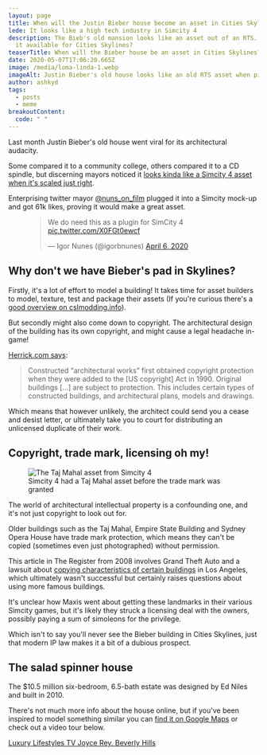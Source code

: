 ```yaml
---
layout: page
title: When will the Justin Bieber house become an asset in Cities Skylines?
lede: It looks like a high tech industry in Simcity 4
description: The Bieb's old mansion looks like an asset out of an RTS. Why isn't
  it available for Cities Skylines?
teaserTitle: When will the Bieber house be an asset in Cities Skylines?
date: 2020-05-07T17:06:20.665Z
image: /media/loma-linda-1.webp
imageAlt: Justin Bieber's old house looks like an old RTS asset when pixelated
author: ashkyd
tags:
  - posts
  - meme
breakoutContent:
  code: " "
---
```

Last month Justin Bieber's old house went viral for its architectural audacity. 

Some compared it to a community college, others compared it to a CD spindle, but discerning mayors noticed it [looks kinda like a Simcity 4 asset when it's scaled just right](https://twitter.com/pooldad/status/1247183143968411650).

Enterprising twitter mayor [@nuns_on_film](https://twitter.com/nuns_on_film) plugged it into a Simcity mock-up and got 61k likes, proving it would make a great asset.

<figure class="aligncenter"><blockquote class="twitter-tweet" data-conversation="none" data-dnt="true"><p lang="en" dir="ltr">We do need this as a plugin for SimCity 4 <a href="https://t.co/X0FGt0ewcf">pic.twitter.com/X0FGt0ewcf</a></p>&mdash; Igor Nunes (@igorbnunes) <a href="https://twitter.com/igorbnunes/status/1247262498186842115?ref_src=twsrc%5Etfw">April 6, 2020</a></blockquote></figure>

## Why don't we have Bieber's pad in Skylines?

Firstly, it's a lot of effort to model a building! It takes time for asset builders to model, texture, test and package their assets (If you're curious there's a [good overview on cslmodding.info](https://cslmodding.info/asset/building/)).

But secondly might also come down to copyright. The architectural design of the building has its own copyright, and might cause a legal headache in-game!

[Herrick.com says](http://www.herrick.com/publications/using-creative-and-architectural-works-in-film-and-media-productions/):

> Constructed “architectural works” first obtained copyright protection when they were added to the \[US copyright] Act in 1990. Original buildings \[…] are subject to protection. This includes certain types of constructed buildings, and architectural plans, models and drawings.

Which means that however unlikely, the architect could send you a cease and desist letter, or ultimately take you to court for distributing an unlicensed duplicate of their work.

## Copyright, trade mark, licensing oh my!

<figure class="alignright">
<img alt="The Taj Mahal asset from Simcity 4" src="/media/taj-mahal.webp" />
<figcaption>Simcity 4 had a Taj Mahal asset before the trade mark was granted</figcaption>
</figure>

The world of architectural intellectual property is a confounding one, and it's not just copyright to look out for.

Older buildings such as the Taj Mahal, Empire State Building and Sydney Opera House have trade mark protection, which means they can't be copied (sometimes even just photographed) without permission.

This article in The Register from 2008 involves Grand Theft Auto and a lawsuit about [copying characteristics of certain buildings](https://www.theregister.co.uk/2008/11/07/playpen_strip_club_versus_gta_pig_pen/) in Los Angeles, which ultimately wasn't successful but certainly raises questions about using more famous buildings.

It's unclear how Maxis went about getting these landmarks in their various Simcity games, but it's likely they struck a licensing deal with the owners, possibly paying a sum of simoleons for the privilege.

Which isn't to say you'll never see the Bieber building in Cities Skylines, just that modern IP law makes it a bit of a dubious prospect.

## The salad spinner house

The $10.5 million six-bedroom, 6.5-bath estate was designed by Ed Niles and built in 2010.

There's not much more info about the house online, but if you've been inspired to model something similar you can [find it on Google Maps](https://www.google.com/maps/place/1169+Loma+Linda+Dr,+Beverly+Hills,+CA+90210,+USA/@34.0915156,-118.4084684,94a,35y,344.36h,75.58t/data=!3m1!1e3!4m5!3m4!1s0x80c2bc3b8c621943:0xa26b1f8ca6d918d5!8m2!3d34.0935565!4d-118.4087774) or check out a video tour below.

<a href="https://www.youtube.com/watch?v=05w9FtobtPg" class="embed">Luxury Lifestyles TV Joyce Rey, Beverly Hills</a>